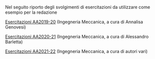 Nel seguito riporto degli svolgimenti di esercitazioni da utilizzare come esempio per la redazione

[Esercitazioni AA2019-20](sdc_ing_mecc_2019-21_esercitazioni/index.md) (Ingegneria Meccanica, a cura di Annalisa Genovesi)

[Esercitazioni AA2020-21](sdc_ing_mecc_2020-21_esercitazioni/indice.md) (Ingegneria Meccanica, a cura di Alessandro Barletta)

[Esercitazioni AA2021-22](sdc_ing_mecc_2021-22_esercitazioni/indice.md) (Ingegneria Meccanica, a cura di autori vari)

